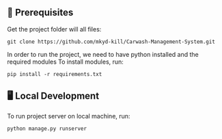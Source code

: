 ## 📖 Prerequisites

Get the project folder will all files:

```shell
git clone https://github.com/mkyd-kill/Carwash-Management-System.git
```

In order to run the project, we need to have python installed and the required modules
To install modules, run:

```shell
pip install -r requirements.txt
```

## 🖥️ Local Development

To run project server on local machine, run:

```shell
python manage.py runserver
```